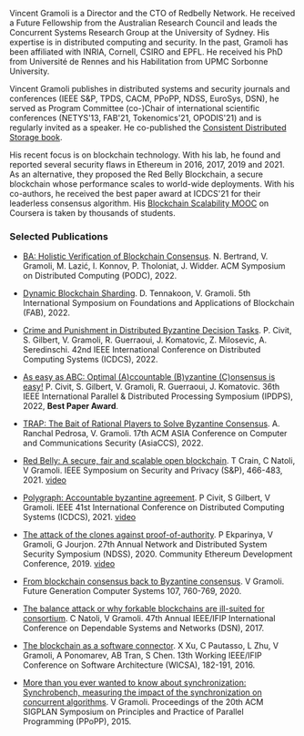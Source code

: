 Vincent Gramoli is a Director and the CTO of Redbelly Network. He received a Future Fellowship from the Australian Research Council and leads the Concurrent Systems Research Group at the University of Sydney. His expertise is in distributed computing and security. In the past, Gramoli has been affiliated with INRIA, Cornell, CSIRO and EPFL. He received his PhD from Université de Rennes and his Habilitation from UPMC Sorbonne University. 

Vincent Gramoli publishes in distributed systems and security journals and conferences (IEEE S&P, TPDS, CACM, PPoPP, NDSS, EuroSys, DSN), he served as Program Committee (co-)Chair of international scientific conferences (NETYS'13, FAB'21, Tokenomics'21, OPODIS'21) and is regularly invited as a speaker. He co-published the [Consistent Distributed Storage book](https://www.morganclaypool.com/doi/10.2200/S01069ED1V01Y202012DCT017).

His recent focus is on blockchain technology. With his lab, he found and reported several security flaws in Ethereum in 2016, 2017, 2019 and 2021. As an alternative, they proposed the Red Belly Blockchain, a secure blockchain whose performance scales to world-wide deployments. With his co-authors, he received the best paper award at ICDCS'21 for their leaderless consensus algorithm. His [Blockchain Scalability MOOC](https://www.coursera.org/teach/blockchain-scalability/course/overview) on Coursera is taken by thousands of students.

### Selected Publications

- [BA: Holistic Verification of Blockchain Consensus](http://redbellyrw.cluster021.hosting.ovh.net/pubs/formal-verif.pdf).
N. Bertrand, V. Gramoli, M. Lazić, I. Konnov, P. Tholoniat, J. Widder.
ACM Symposium on Distributed Computing (PODC), 2022.

- [Dynamic Blockchain Sharding](http://redbellyrw.cluster021.hosting.ovh.net/pubs/FAB22-Sharding.pdf).
D. Tennakoon, V. Gramoli. 
5th International Symposium on Foundations and Applications of Blockchain (FAB), 2022.

- [Crime and Punishment in Distributed Byzantine
Decision Tasks](http://redbellyrw.cluster021.hosting.ovh.net/pubs/ICDCS2022.pdf).
P. Civit, S. Gilbert, V. Gramoli, R. Guerraoui, J. Komatovic, Z. Milosevic, A. Seredinschi. 
42nd IEEE International Conference on Distributed Computing Systems (ICDCS), 2022.

- [As easy as ABC: Optimal (A)ccountable
(B)yzantine (C)onsensus is easy!](http://redbellyrw.cluster021.hosting.ovh.net/pubs/ABC-IPDPS2022)
P. Civit, S. Gilbert, V. Gramoli, R. Guerraoui, J. Komatovic.
36th IEEE International Parallel & Distributed Processing Symposium (IPDPS), 2022, **Best Paper Award**.

- [TRAP: The Bait of Rational Players to Solve Byzantine Consensus](http://redbellyrw.cluster021.hosting.ovh.net/pubs/TRAP-AsiaCCS2022.pdf).
A. Ranchal Pedrosa, V. Gramoli.
17th ACM ASIA Conference on Computer and Communications Security (AsiaCCS), 2022.

- [Red Belly: A secure, fair and scalable open blockchain](http://redbellyrw.cluster021.hosting.ovh.net/pubs/redbellyblockchain-oakland21.pdf).
T Crain, C Natoli, V Gramoli.
IEEE Symposium on Security and Privacy (S&P), 466-483, 2021. [video](https://www.youtube.com/watch?v=IlIXrqSie9A)

- [Polygraph: Accountable byzantine agreement](https://eprint.iacr.org/2019/587.pdf).
P Civit, S Gilbert, V Gramoli. 
IEEE 41st International Conference on Distributed Computing Systems (ICDCS), 2021. [video](https://www.youtube.com/watch?v=OUPWY9SPV6Q)

- [The attack of the clones against proof-of-authority](http://redbellyrw.cluster021.hosting.ovh.net/pubs/Clone-PoA-NDSS.pdf).
P Ekparinya, V Gramoli, G Jourjon.
27th Annual Network and Distributed System Security Symposium (NDSS), 2020.
Community Ethereum Development Conference, 2019. [video](https://www.youtube.com/watch?v=wQyvIy4FCEw)

- [From blockchain consensus back to Byzantine consensus](https://www.researchgate.net/publication/319984012_From_blockchain_consensus_back_to_Byzantine_consensus).
V Gramoli.
Future Generation Computer Systems 107, 760-769, 2020.

- [The balance attack or why forkable blockchains are ill-suited for consortium](http://redbellyrw.cluster021.hosting.ovh.net/pubs/Balance_Attack_DSN17.pdf).
C Natoli, V Gramoli.
47th Annual IEEE/IFIP International Conference on Dependable Systems and Networks (DSN), 2017.

- [The blockchain as a software connector](https://www.researchgate.net/publication/305525271_The_Blockchain_as_a_Software_Connector).
X Xu, C Pautasso, L Zhu, V Gramoli, A Ponomarev, AB Tran, S Chen.
13th Working IEEE/IFIP Conference on Software Architecture (WICSA), 182-191, 2016.

- [More than you ever wanted to know about synchronization: Synchrobench, measuring the impact of the synchronization on concurrent algorithms](http://redbellyrw.cluster021.hosting.ovh.net/pubs/gramoli-synchrobench.pdf).
V Gramoli.
Proceedings of the 20th ACM SIGPLAN Symposium on Principles and Practice of Parallel Programming (PPoPP), 2015.


